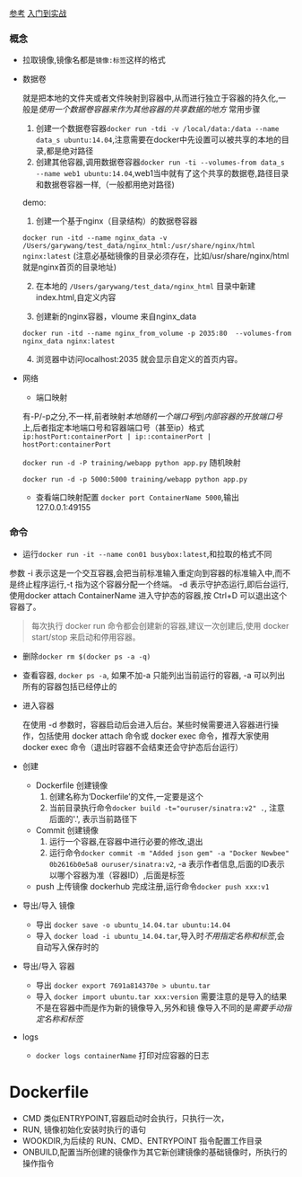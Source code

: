[参考](https://blog.csphere.cn/archives/22)
[入门到实战](https://yeasy.gitbooks.io/docker_practice/content/image/pull.html)

### 概念

- 拉取镜像,镜像名都是`镜像:标签`这样的格式
- 数据卷

  就是把本地的文件夹或者文件映射到容器中,从而进行独立于容器的持久化,一般是*使用一个数据卷容器来作为其他容器的共享数据的地方*
  常用步骤
  1. 创建一个数据卷容器`docker run -tdi -v /local/data:/data --name data_s ubuntu:14.04`,注意需要在docker中先设置可以被共享的本地的目录,都是绝对路径
  2. 创建其他容器,调用数据卷容器`docker run -ti --volumes-from data_s  --name web1 ubuntu:14.04`,web1当中就有了这个共享的数据卷,路径目录和数据卷容器一样,（一般都用绝对路径)
  
  demo:

  1. 创建一个基于nginx（目录结构）的数据卷容器

  `docker run -itd --name nginx_data -v /Users/garywang/test_data/nginx_html:/usr/share/nginx/html nginx:latest` (注意必基础镜像的目录必须存在，比如/usr/share/nginx/html 就是nginx首页的目录地址)
  
  2. 在本地的 `/Users/garywang/test_data/nginx_html` 目录中新建index.html,自定义内容

  3. 创建新的nginx容器，vloume 来自nginx_data

  `docker run -itd --name nginx_from_volume -p 2035:80  --volumes-from nginx_data nginx:latest`

  4. 浏览器中访问localhost:2035 就会显示自定义的首页内容。


- 网络
  - 端口映射 

  有-P/-p之分,不一样,前者映射*本地随机一个端口号*到*内部容器的开放端口号*上,后者指定本地端口号和容器端口号（甚至ip）格式 `ip:hostPort:containerPort | ip::containerPort | hostPort:containerPort`

  `docker run -d -P training/webapp python app.py` 随机映射

  `docker run -d -p 5000:5000 training/webapp python app.py`

  - 查看端口映射配置
  `docker port ContainerName 5000`,输出127.0.0.1:49155

### 命令

- 运行`docker run -it --name con01 busybox:latest`,和拉取的格式不同

参数 -i 表示这是一个交互容器,会把当前标准输入重定向到容器的标准输入中,而不是终止程序运行,-t 指为这个容器分配一个终端。
-d 表示守护态运行,即后台运行,使用docker attach ContainerName 进入守护态的容器,按 Ctrl+D  可以退出这个容器了。

> 每次执行 docker run  命令都会创建新的容器,建议一次创建后,使用 docker start/stop  来启动和停用容器。

- 删除`docker rm $(docker ps -a -q)`

- 查看容器, `docker ps -a`, 如果不加-a 只能列出当前运行的容器, -a 可以列出所有的容器包括已经停止的

- 进入容器

  在使用 -d 参数时，容器启动后会进入后台。某些时候需要进入容器进行操作，包括使用 docker attach 命令或 docker exec 命令，推荐大家使用 docker exec 命令（退出时容器不会结束还会守护态后台运行）


- 创建
  - Dockerfile 创建镜像
    1. 创建名称为‘Dockerfile’的文件,一定要是这个
    2. 当前目录执行命令`docker build -t="ouruser/sinatra:v2" .`, 注意后面的'.', 表示当前路径下
  - Commit 创建镜像
    1. 运行一个容器,在容器中进行必要的修改,退出
    2. 运行命令`docker commit -m "Added json gem" -a "Docker Newbee" 0b2616b0e5a8 ouruser/sinatra:v2`, -a 表示作者信息,后面的ID表示以哪个容器为准（容器ID）,后面是标签
  - push 上传镜像
    dockerhub 完成注册,运行命令`docker push xxx:v1`
- 导出/导入 镜像
  - 导出 `docker save -o ubuntu_14.04.tar ubuntu:14.04`
  - 导入 `docker load -i ubuntu_14.04.tar`,导入时*不用指定名称和标签*,会自动写入保存时的
- 导出/导入 容器
  - 导出 `docker export 7691a814370e > ubuntu.tar`
  - 导入 `docker import ubuntu.tar xxx:version` 需要注意的是导入的结果不是在容器中而是作为新的镜像导入,另外和镜 像导入不同的是*需要手动指定名称和标签*
- logs
  - `docker logs containerName` 打印对应容器的日志

# Dockerfile

- CMD 类似ENTRYPOINT,容器启动时会执行，只执行一次，
- RUN, 镜像初始化安装时执行的语句
- WOOKDIR,为后续的 RUN、CMD、ENTRYPOINT 指令配置工作目录
- ONBUILD,配置当所创建的镜像作为其它新创建镜像的基础镜像时，所执行的操作指令

